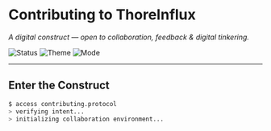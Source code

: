 # Contributing to ThoreInflux

*A digital construct — open to collaboration, feedback & digital tinkering.*

![Status](https://img.shields.io/badge/Contributions-Welcome-141414?style=flat-square&logo=Git&logoColor=00ff00)
![Theme](https://img.shields.io/badge/Theme-Dark%20Matrix-000000?style=flat-square)
![Mode](https://img.shields.io/badge/Mode-Construct_Live-00ff00?style=flat-square)

---

## Enter the Construct

```bash
$ access contributing.protocol
> verifying intent...
> initializing collaboration environment...
